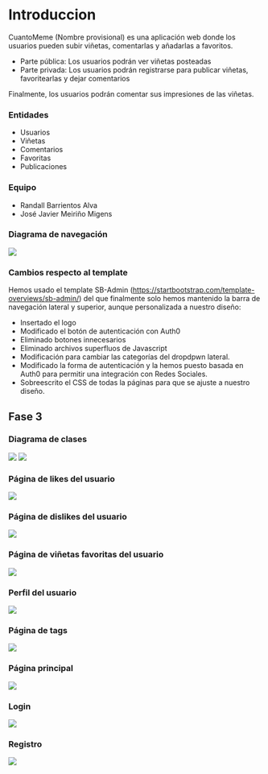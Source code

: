 # Introduccion
CuantoMeme (Nombre provisional) es una aplicación web donde los usuarios pueden subir viñetas, comentarlas y añadarlas a favoritos.
* Parte pública: Los usuarios podrán ver viñetas posteadas
* Parte privada: Los usuarios podrán registrarse para publicar viñetas, favoritearlas y dejar comentarios

Finalmente, los usuarios podrán comentar sus impresiones de las viñetas.

### Entidades
* Usuarios
* Viñetas
* Comentarios
* Favoritas
* Publicaciones

### Equipo

* Randall Barrientos Alva
* José Javier	Meiriño Migens

### Diagrama de navegación
<img src="https://github.com/Meirino/DAW-2017/blob/master/img/diagrama/diagrama.png">

### Cambios respecto al template

Hemos usado el template SB-Admin (https://startbootstrap.com/template-overviews/sb-admin/) del que finalmente solo hemos mantenido la barra de navegación lateral y superior, aunque personalizada a nuestro diseño:

* Insertado el logo
* Modificado el botón de autenticación con Auth0
* Eliminado botones innecesarios
* Eliminado archivos superfluos de Javascript 
* Modificación para cambiar las categorías del dropdpwn lateral.
* Modificado la forma de autenticación y la hemos puesto basada en Auth0 para permitir una integración con Redes Sociales.
* Sobreescrito el CSS de todas la páginas para que se ajuste a nuestro diseño.

## Fase 3

### Diagrama de clases
<img src="http://i.imgur.com/x9kPySr.png">
<img src="http://i.imgur.com/edb98hT.png">

### Página de likes del usuario
<img src="http://i.imgur.com/Jpq9JuU.png">

### Página de dislikes del usuario
<img src="http://i.imgur.com/Xep6PNT.png">

### Página de viñetas favoritas del usuario
<img src="http://i.imgur.com/mcA4Igo.png">

### Perfil del usuario
<img src="http://i.imgur.com/c5jEe8m.png">

### Página de tags
<img src="http://i.imgur.com/gDQkGWp.png">

### Página principal
<img src="http://i.imgur.com/wzTKptQ.png">

### Login
<img src="http://i.imgur.com/qRHFxBJ.png">

### Registro
<img src="http://i.imgur.com/GyDxKz0.png">

